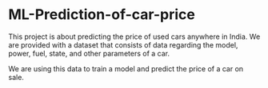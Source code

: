 # ML-Prediction-of-car-price

This project is about predicting the price of used cars anywhere in India.
We are provided with a dataset that consists of data regarding the model, power, fuel, state, and other parameters of a car.

We are using this data to train a model and predict the price of a car on sale.

